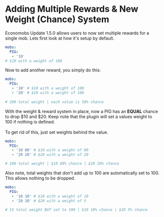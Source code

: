 # Adding Multiple Rewards & New Weight (Chance) System

Economobs Update 1.5.0 allows users to now set multiple rewards for a single mob. Lets first look at how it's setup by default.

```yaml
mobs:
  PIG:
   - '10' 
# $10 with a weight of 100
```

Now to add another reward, you simply do this:

```yaml
mobs:
  PIG:
   - '10' # $10 with a weight of 100
   - '20' # $20 with a weight of 100 
   
# 200 total weight | each value is 50% chance
```

With the weight & reward system in place, now a PIG has an **EQUAL** chance to drop $10 and $20. Keep note that the plugin will set a values weight to 100 if nothing is defined.\
\
To get rid of this, just set weights behind the value.

```yaml
mobs:
  PIG:
   - '10 80' # $10 with a weight of 80
   - '20 20' # $20 with a weight of 20 

# 100 total weight | $10 80% chance | $20 20% chance
```

Also note, total weights that don't add up to 100 are automatically set to 100. This allows nothing to be dropped.

```yaml
mobs:
  PIG:
   - '10 10' # $10 with a weight of 10
   - '20 10' # $20 with a weight of 5 
   
# 15 total weight BUT set to 100 | $10 10% chance | $20 5% chance
```



